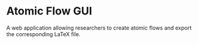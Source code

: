 # Atomic Flow GUI

A web application allowing researchers to create atomic flows and export the corresponding LaTeX file. 